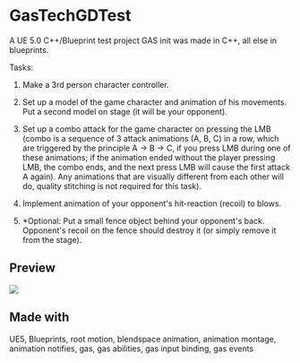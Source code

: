 # GasTechGDTest
 
A UE 5.0 C++/Blueprint test project
GAS init was made in C++, all else in blueprints.

Tasks:
1. Make a 3rd person character controller.

2. Set up a model of the game character and animation of his movements. Put a second model on stage (it will be your opponent).

3. Set up a combo attack for the game character on pressing the LMB (combo is a sequence of 3 attack animations (A, B, C) in a row, which are triggered by the principle A -> B -> C, if you press LMB during one of these animations; if the animation ended without the player pressing LMB, the combo ends, and the next press LMB will cause the first attack A again). Any animations that are visually different from each other will do, quality stitching is not required for this task).

4. Implement animation of your opponent's hit-reaction (recoil) to blows.

5. *Optional: Put a small fence object behind your opponent's back. Opponent's recoil on the fence should destroy it (or simply remove it from the stage).

## Preview

![](https://github.com/Naify/GasTGDTest/blob/main/Img/gastest.gif)

## Made with
UE5, Blueprints, root motion, blendspace animation, animation montage, animation notifies, gas, gas abilities, gas input binding, gas events
